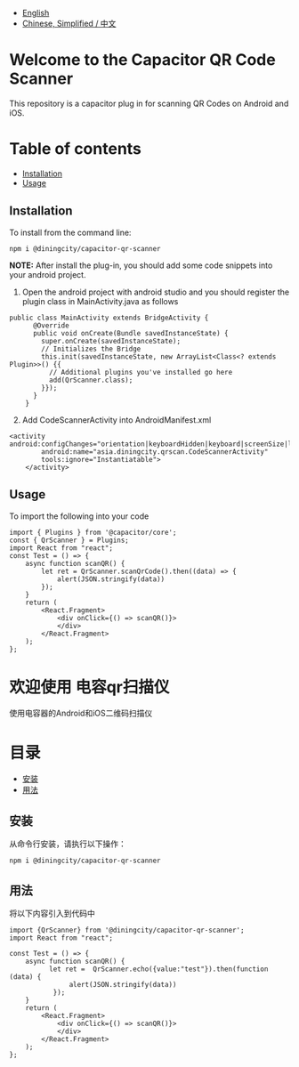 - [English](#welcome-to-the-capacitor-qr-code-scanner)
- [Chinese, Simplified / 中文](#欢迎使用-电容qr扫描仪)

# Welcome to the Capacitor QR Code Scanner

This repository is a capacitor plug in for scanning QR Codes on Android and iOS.

# Table of contents

- [Installation](#Installation)
- [Usage](#Usage)

## Installation

To install from the command line:

````shell
npm i @diningcity/capacitor-qr-scanner
````
**NOTE:** After install the plug-in, you should add some code snippets into your android project.

1. Open the android project with android studio and you should register the plugin class in MainActivity.java as follows

````
public class MainActivity extends BridgeActivity {
      @Override
      public void onCreate(Bundle savedInstanceState) {
        super.onCreate(savedInstanceState);
        // Initializes the Bridge
        this.init(savedInstanceState, new ArrayList<Class<? extends Plugin>>() {{
          // Additional plugins you've installed go here
          add(QrScanner.class);
        }});
      }
    }
````

2. Add CodeScannerActivity into AndroidManifest.xml

````
<activity        android:configChanges="orientation|keyboardHidden|keyboard|screenSize|locale|smallestScreenSize|screenLayout|uiMode"
        android:name="asia.diningcity.qrscan.CodeScannerActivity"
        tools:ignore="Instantiatable">
    </activity>
````

## Usage

To import the following into your code

````react
import { Plugins } from '@capacitor/core';
const { QrScanner } = Plugins;
import React from "react";
const Test = () => {
    async function scanQR() {
		let ret = QrScanner.scanQrCode().then((data) => {
        	alert(JSON.stringify(data))
		});
    }
    return (
        <React.Fragment>
            <div onClick={() => scanQR()}>
            </div>
        </React.Fragment>
    );
};

````

# 欢迎使用 电容qr扫描仪
使用电容器的Android和iOS二维码扫描仪
# 目录
- [安装](#安装)
- [用法](#用法)

## 安装
从命令行安装，请执行以下操作：
````shell
npm i @diningcity/capacitor-qr-scanner
````

## 用法
将以下内容引入到代码中
````react
import {QrScanner} from '@diningcity/capacitor-qr-scanner';
import React from "react";

const Test = () => {
    async function scanQR() {
          let ret =  QrScanner.echo({value:"test"}).then(function (data) {
               alert(JSON.stringify(data))
           });
    }
    return (
        <React.Fragment>
            <div onClick={() => scanQR()}>
            </div>
        </React.Fragment>
    );
};

````
